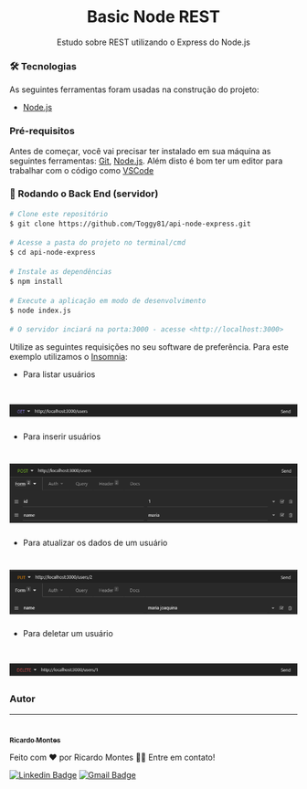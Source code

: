 <h1 align="center">Basic Node REST</h1>

<p align="center">Estudo sobre REST utilizando o Express do Node.js</p>

### 🛠 Tecnologias

As seguintes ferramentas foram usadas na construção do projeto:

- [Node.js](https://nodejs.org/en/)

### Pré-requisitos

Antes de começar, você vai precisar ter instalado em sua máquina as seguintes ferramentas:
[Git](https://git-scm.com), [Node.js](https://nodejs.org/en/).
Além disto é bom ter um editor para trabalhar com o código como [VSCode](https://code.visualstudio.com/)

### 🎲 Rodando o Back End (servidor)

```bash
# Clone este repositório
$ git clone https://github.com/Toggy81/api-node-express.git

# Acesse a pasta do projeto no terminal/cmd
$ cd api-node-express

# Instale as dependências
$ npm install

# Execute a aplicação em modo de desenvolvimento
$ node index.js

# O servidor inciará na porta:3000 - acesse <http://localhost:3000>
```

Utilize as seguintes requisições no seu software de preferência. Para este exemplo utilizamos o [Insomnia](https://insomnia.rest/download):

- Para listar usuários
<h1 align="left">
  <img alt="get_img"  src="./imgs/get.png" >
</h1>

- Para inserir usuários
<h1 align="left">
  <img alt="post_img" src="./imgs/post.png" >
</h1>

- Para atualizar os dados de um usuário
<h1 align="left">
  <img alt="put_img" src="./imgs/put.png" >
</h1>

- Para deletar um usuário
<h1 align="left">
  <img alt="delete_img" src="./imgs/delete.png" >
</h1>

### Autor

---

<a href="https://toggy81.github.io/personal-page/">
 <img style="border-radius: 50%;" src="https://avatars.githubusercontent.com/u/43882173?s=96&v=4" width="100px;" alt=""/>
 <br />
 <sub><b>Ricardo Montes</b></sub></a>

Feito com ❤️ por Ricardo Montes 👋🏽 Entre em contato!

[![Linkedin Badge](https://img.shields.io/badge/-Ricardo-blue?style=flat-square&logo=Linkedin&logoColor=white&link=https://www.linkedin.com/in/Toggy81/)](https://www.linkedin.com/in/Toggy81/)
[![Gmail Badge](https://img.shields.io/badge/-tognolamontes@yahoo.com.br-c14438?style=flat-square&logo=Gmail&logoColor=white&link=mailto:tgmarinho@gmail.com)](mailto:tognolamontes@yahoo.com.br)
